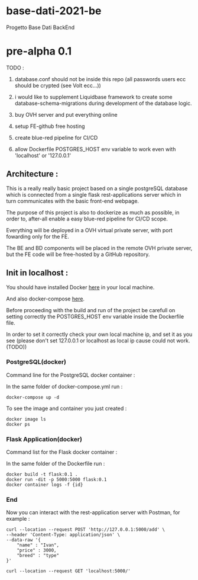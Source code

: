 # base-dati-2021-be
Progetto Base Dati BackEnd

# pre-alpha 0.1 

TODO : 

1) database.conf should not be inside this repo (all passwords users ecc should be crypted (see Volt ecc...))

2) i would like to supplement Liquidbase framework to create some database-schema-migrations during development of the database logic.

3) buy OVH server and put everything online

4) setup FE-github free hosting 

5) create blue-red pipeline for CI/CD

6) allow Dockerfile POSTGRES_HOST env variable to work even with 'localhost' or '127.0.0.1'

## Architecture : 

This is a really really basic project based on a single postgreSQL database which is connected from a single flask rest-applications server which in turn communicates with the basic front-end webpage.

The purpose of this project is also to dockerize as much as possible, in order to, after-all enable a easy blue-red pipeline for CI/CD scope.

Everything will be deployed in a OVH virtual private server, with port fowarding only for the FE.

The BE and BD components will be placed in the remote OVH private server, but the FE code will be free-hosted by a GitHub repository.

## Init in localhost : 

You should have installed Docker [here](https://docs.docker.com/get-docker/) in your local machine.

And also docker-compose [here](https://docs.docker.com/compose/install/).

Before proceeding with the build and run of the project be carefull on setting correctly the POSTGRES_HOST env variable inside the Dockerfile file.

In order to set it correctly check your own local machine ip, and set it as you see (please don't set 127.0.0.1 or localhost as local ip cause could not work. (TODO))

### PostgreSQL(docker)

Command line for the PostgreSQL docker container : 

In the same folder of docker-compose.yml run : 
```
docker-compose up -d
```

To see the image and container you just created :
```
docker image ls
docker ps
```

### Flask Application(docker)

Command list for the Flask docker container : 

In the same folder of the Dockerfile run : 
```
docker build -t flask:0.1 .
docker run -dit -p 5000:5000 flask:0.1
docker container logs -f {id}
```

### End

Now you can interact with the rest-application server with Postman, for example : 
```
curl --location --request POST 'http://127.0.0.1:5000/add' \
--header 'Content-Type: application/json' \
--data-raw '{
    "name" : "Ivan",
    "price" : 3000,
    "breed" : "type"
}'
```

```
curl --location --request GET 'localhost:5000/'
```